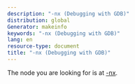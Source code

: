 ```yaml
---
description: "-nx (Debugging with GDB)"
distribution: global
Generator: makeinfo
keywords: "-nx (Debugging with GDB)"
lang: en
resource-type: document
title: "-nx (Debugging with GDB)"
---
```

The node you are looking for is at [-nx](Mode-Options.html#g_t_002dnx).
